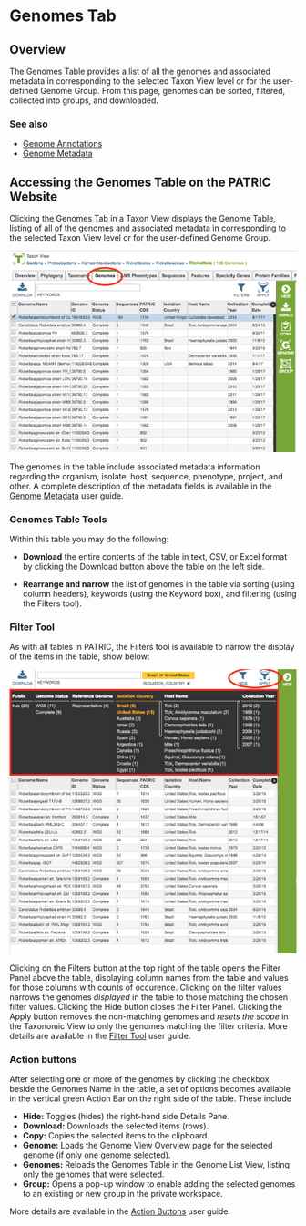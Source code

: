 # Genomes Tab

## Overview
The Genomes Table provides a list of all the genomes and associated metadata in corresponding to the selected Taxon View level or for the user-defined Genome Group. From this page, genomes can be sorted, filtered, collected into groups, and downloaded. 

### See also
  * [Genome Annotations](../organisms_taxon/genome_annotations.html)
  * [Genome Metadata](../organisms_taxon/genome_metadata.html)

## Accessing the Genomes Table on the PATRIC Website
Clicking the Genomes Tab in a Taxon View displays the Genome Table, listing of all of the genomes and associated metadata in corresponding to the selected Taxon View level or for the user-defined Genome Group. 

![Genomes Table](../images/genomes_list.png)

The genomes in the table include associated metadata information regarding the organism, isolate, host, sequence, phenotype, project, and other.  A complete description of the metadata fields is available in the [Genome Metadata](../organisms_taxon/genome_metadata.html) user guide.

### Genomes Table Tools
Within this table you may do the following:

* **Download** the entire contents of the table in text, CSV, or Excel format by clicking the Download button above the table on the left side.

* **Rearrange and narrow** the list of genomes in the table via sorting (using column headers), keywords (using the Keyword box), and filtering (using the Filters tool).

### Filter Tool

As with all tables in PATRIC, the Filters tool is available to narrow the display of the items in the table, show below:
  
![Genomes Filter Panel](../images/genomes_filter_panel.png)

Clicking on the Filters button at the top right of the table opens the Filter Panel above the table, displaying column names from the table and values for those columns with counts of occurence.  Clicking on the filter values narrows the genomes *displayed* in the table to those matching the chosen filter values.  Clicking the Hide button closes the Filter Panel.  Clicking the Apply button removes the non-matching genomes and *resets the scope* in the Taxonomic View to only the genomes matching the filter criteria. More details are available in the [Filter Tool](../other/filter_tool.html) user guide.

### Action buttons

After selecting one or more of the genomes by clicking the checkbox beside the Genomes Name in the table, a set of options becomes available in the vertical green Action Bar on the right side of the table.  These include

* **Hide:** Toggles (hides) the right-hand side Details Pane.
* **Download:**  Downloads the selected items (rows).
* **Copy:** Copies the selected items to the clipboard.
* **Genome:** Loads the Genome View Overview page for the selected genome (if only one genome selected).
* **Genomes:** Reloads the Genomes Table in the Genome List View, listing only the genomes that were selected.
* **Group:** Opens a pop-up window to enable adding the selected genomes to an existing or new group in the private workspace.

More details are available in the [Action Buttons](../other/action_buttons.html) user guide.
